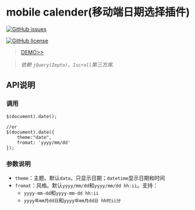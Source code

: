 # mobile calender(移动端日期选择插件)
[![GitHub issues](https://img.shields.io/github/issues/Hancoson/mobile_calendar.svg)](https://github.com/Hancoson/mobile_calendar/issues)

[![GitHub license](https://img.shields.io/github/license/Hancoson/mobile_calendar.svg)](https://github.com/Hancoson/mobile_calendar/blob/master/LICENSE)
> [DEMO>>](http://hancoson.github.io/mobile_calendar/index.html)

> _依赖 `jQuery(Zepto)`、`Iscroll`第三方库._

## API说明

### 调用

```
$(document).date();

//or
$(document).date({
    theme:"date",
    fromat: 'yyyy/mm/dd'
});
```

### 参数说明
- `theme`：主题。默认`data`，只显示日期；`datetime`显示日期和时间
- `fromat`：风格。默认`yyyy/mm/dd`和`yyyy/mm/dd hh:ii`。支持：
    - `yyyy-mm-dd`和`yyyy-mm-dd hh:ii`
    - `yyyy年mm月dd日`和`yyyy年mm月dd日 hh时ii分`

